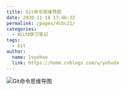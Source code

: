 ```yaml
---
title: Git命令思维导图
date: 2020-11-18 17:46:22
permalink: /pages/4cbc21/
categories: 
  - 《Git》学习笔记
tags: 
  - Git
author: 
  name: lvyehao
  link: https://home.cnblogs.com/u/yehuda
---
```

![Git命令思维导图](/img/git.png)
